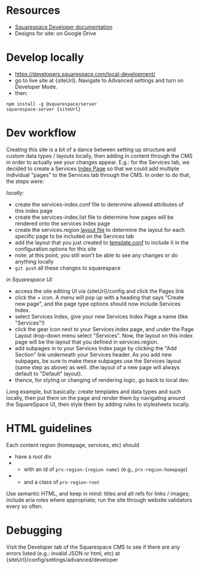 # Resources
- [Squarespace Developer documentation](https://developers.squarespace.com/quick-start)
- Designs for site: on Google Drive

# Develop locally
- https://developers.squarespace.com/local-development/
- go to live site at {siteUrl}. Navigate to Advanced settings and turn on Developer Mode.
- then:
```
npm install -g @squarespace/server
squarespace-server {siteUrl}
```

# Dev workflow
Creating this site is a bit of a dance between setting up structure and custom data types / layouts locally, then adding in content through the CMS in order to actually see your changes appear. E.g.: for the Services tab, we decided to create a Services [Index Page](https://developers.squarespace.com/folders-indexes/) so that we could add multiple individual "pages" to the Services tab through the CMS. In order to do that, the steps were:


*locally:*
  - create the services-index.conf file to determine allowed attributes of this index page
  - create the services-index.list file to determine how pages will be rendered onto the services index page
  - create the services.region [layout file](https://developers.squarespace.com/layouts-regions/) to determine the layout for each specific page to be included on the Services tab
  - add the layout that you just created to [template.conf](https://developers.squarespace.com/template-configuration/) to include it in the configuration options for this site
  - note: at this point, you still won't be able to see any changes or do anything locally
  - `git push` all these changes to squarespace


*in Squarespace UI:*
  - access the site editing UI via {siteUrl}/config and click the Pages link
  - click the + icon. A menu will pop up with a heading that says "Create new page", and the page type options should now include Services Index.
  - select Services Index, give your new Services Index Page a name (like "Services"!)
  - click the gear icon next to your Services index page, and under the Page Layout drop-down menu select "Services". Now, the layout on this index page will be the layout that you defined in services.region.
  - add subpages in to your Services Index page by clicking the "Add Section" link underneath your Services header. As you add new subpages, be sure to make these subpages use the Services layout (same step as above) as well. (the layout of a new page will always default to "Default" layout).
  - thence, for styling or changing of rendering logic, go back to local dev.

Long example, but basically: create templates and data types and such locally, then put them on the page and render them by navigating around the SquareSpace UI, then style them by adding rules to stylesheets locally.


# HTML guidelines
Each content region (homepage, services, etc) should
- have a root div
- + with an id of `prx-region-{region name}` (e.g., `prx-region-homepage`)
- + and a class of `prx-region-root`

Use semantic HTML, and keep in mind: titles and alt refs for links / images; include aria roles where appropriate; run the site through website validators every so often.


# Debugging
Visit the Developer tab of the Squarespace CMS to see if there are any errors listed (e.g.: invalid JSON or html, etc) at {siteUrl}/config/settings/advanced/developer
